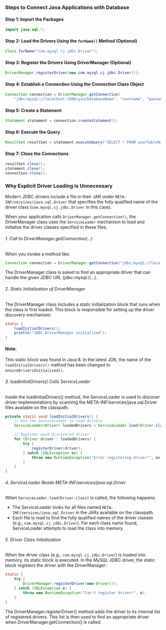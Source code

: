 
### Steps to Connect Java Applications with Database

#### Step 1: Import the Packages
```java
import java.sql.*;
```

#### Step 2: Load the Drivers Using the `forName()` Method **(Optional)**

```java
Class.forName("com.mysql.cj.jdbc.Driver");
```

#### Step 3: Register the Drivers Using DriverManager **(Optional)**
```java
DriverManager.registerDriver(new com.mysql.cj.jdbc.Driver());
```

#### Step 4: Establish a Connection Using the Connection Class Object

```java
Connection connection = DriverManager.getConnection(
    "jdbc:mysql://localhost:3306/yourDatabaseName", "username", "password");
```

#### Step 5: Create a Statement

```java
Statement statement = connection.createStatement();
```

#### Step 6: Execute the Query

```java
ResultSet resultSet = statement.executeQuery("SELECT * FROM yourTableName");
```


#### Step 7: Close the Connections
```java
resultSet.close();
statement.close();
connection.close();
```

### Why Explicit Driver Loading is Unnecessary

Modern JDBC drivers include a file in their JAR under `META-INF/services/java.sql.Driver`
that specifies the fully qualified name of the driver class (`com.mysql.cj.jdbc.Driver` in this case). 

When your application calls ``DriverManager.getConnection()``, the DriverManager class uses 
the `ServiceLoader` mechanism to load and initialize the driver classes specified in these files.


###### 1. Call to DriverManager.getConnection(...)
When you invoke a method like:

```java
Connection connection = DriverManager.getConnection("jdbc:mysql://localhost:3306//yourDatabaseName", "username", "password");
```
The DriverManager class is asked to find an appropriate driver that can handle the given JDBC URL (jdbc:mysql://...).

###### 2. Static Initialization of DriverManager
The DriverManager class includes a static initialization block that runs when the class is first loaded. This block is responsible for setting up the driver discovery mechanism:

```java
static {
    loadInitialDrivers();
    println("JDBC DriverManager initialized");
}
```
#### Note:
This static block was found in Java 8. In the latest JDK, the name of the `loadInitialDrivers()` method has been changed to `ensureDriversInitialized()`.

###### 3. loadInitialDrivers() Calls ServiceLoader
Inside the loadInitialDrivers() method, the ServiceLoader is used to discover driver implementations by scanning the META-INF/services/java.sql.Driver files available on the classpath.

```java
private static void loadInitialDrivers() {
    // Use the ServiceLoader to load drivers
    ServiceLoader<Driver> loadedDrivers = ServiceLoader.load(Driver.class);

    // Register each discovered driver
    for (Driver driver : loadedDrivers) {
        try {
            registerDriver(driver);
        } catch (SQLException ex) {
            throw new RuntimeException("Error registering driver!", ex);
        }
    }
}
```

###### 4. ServiceLoader Reads META-INF/services/java.sql.Driver
When `ServiceLoader.load(Driver.class)` is called, the following happens:

- The ServiceLoader looks for all files named `META-INF/services/java.sql.Driver` in the JARs available on the classpath.
- Each file is read to find the fully qualified names of the driver classes (e.g., `com.mysql.cj.jdbc.Driver`). For each class name found, ServiceLoader attempts to load the class into memory.

###### 5. Driver Class Initialization
When the driver class (e.g., `com.mysql.cj.jdbc.Driver`) is loaded into memory, its static block is executed. In the MySQL JDBC driver, the static block registers the driver with the DriverManager:

```java
static {
    try {
        DriverManager.registerDriver(new Driver());
    } catch (SQLException e) {
        throw new RuntimeException("Can't register driver!", e);
    }
}
```

The DriverManager.registerDriver() method adds the driver to its internal list of registered drivers. This list is then used to find an appropriate driver when DriverManager.getConnection() is called.
